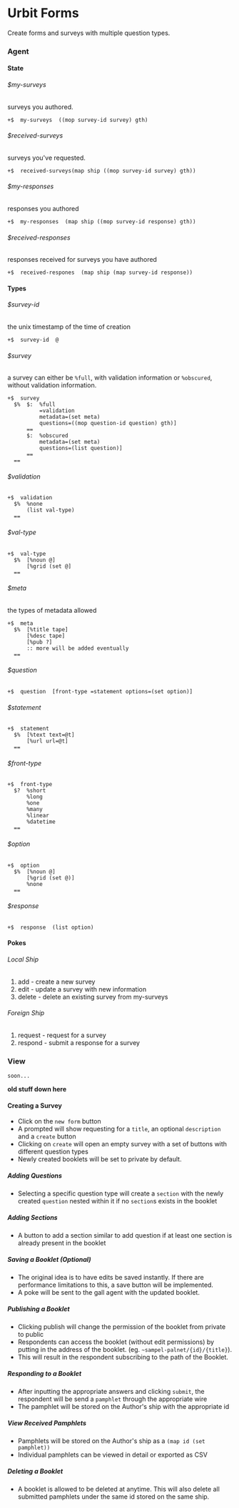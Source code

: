 # Urbit Forms
Create forms and surveys with multiple question types.

### Agent

#### State

###### $my-surveys
surveys you authored.  
```
+$  my-surveys  ((mop survey-id survey) gth)
```

###### $received-surveys
surveys you've requested.
```
+$  received-surveys(map ship ((mop survey-id survey) gth))
```

###### $my-responses
responses you authored
```
+$  my-responses  (map ship ((mop survey-id response) gth))
```

###### $received-responses
responses received for surveys you have authored
```
+$  received-respones  (map ship (map survey-id response))
```

#### Types

###### $survey-id
the unix timestamp of the time of creation
```
+$  survey-id  @
``` 

###### $survey
a survey can either be `%full`, with validation information
 or `%obscured`, without validation information.
```
+$  survey  
  $%  $:  %full 
          =validation
          metadata=(set meta)
          questions=((mop question-id question) gth)]
      ==
      $:  %obscured
          metadata=(set meta)
          questions=(list question)]
      ==
  ==
```

###### $validation
``` 
+$  validation
  $%  %none
      (list val-type)
  ==
```

###### $val-type
```
+$  val-type
  $%  [%noun @]
      [%grid (set @]
  ==
```
      
###### $meta
the types of metadata allowed
```
+$  meta
  $%  [%title tape]
      [%desc tape]
      [%pub ?]
      :: more will be added eventually
  ==
```

###### $question
```
+$  question  [front-type =statement options=(set option)]
```

###### $statement
```
+$  statement
  $%  [%text text=@t]
      [%url url=@t]
  ==
```

###### $front-type
```
+$  front-type
  $?  %short
      %long
      %one
      %many
      %linear
      %datetime
  ==
```

###### $option
```
+$  option
  $%  [%noun @]
      [%grid (set @)]
      %none
  ==
```

###### $response
```
+$  response  (list option) 
```

#### Pokes

###### Local Ship
1. add - create a new survey
2. edit - update a survey with new information
3. delete - delete an existing survey from my-surveys

###### Foreign Ship
1. request - request for a survey
2. respond - submit a response for a survey

### View
`soon...`  

**old stuff down here**

#### Creating a Survey
- Click on the `new form` button
- A prompted will show requesting for a `title`, an optional `description`
 and a `create` button
- Clicking on `create` will open an empty survey with a set of buttons with
 different question types
- Newly created booklets will be set to private by default.

##### Adding Questions
- Selecting a specific question type will create a `section` with the newly
 created `question` nested within it if no `section`s exists in the booklet

##### Adding Sections
- A button to add a section similar to add question if at least one section is
already present in the booklet

##### Saving a Booklet (Optional)
- The original idea is to have edits be saved instantly. If there are
 performance limitations to this, a save button will be implemented.
- A poke will be sent to the gall agent with the updated booklet.

##### Publishing a Booklet
- Clicking publish will change the permission of the booklet from private to
 public
- Respondents can access the booklet (without edit permissions) by putting in
the address of the booklet. (eg. `~sampel-palnet/{id}/{title}`).
- This will result in the respondent subscribing to the path of the Booklet.

##### Responding to a Booklet
- After inputting the appropriate answers and clicking `submit`, the respondent
 will be send a `pamphlet` through the appropriate wire
- The pamphlet will be stored on the Author's ship with the appropriate id

##### View Received Pamphlets
- Pamphlets will be stored on the Author's ship as a `(map id (set pamphlet))`
- Individual pamphlets can be viewed in detail or exported as CSV

##### Deleting a Booklet
- A booklet is allowed to be deleted at anytime. This will also delete
 all submitted pamphlets under the same id stored on the same ship.
